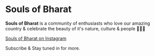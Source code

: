 # Souls of Bharat

__Souls of Bharat__ is a community of enthusiasts who love our amazing country & celebrate the beauty of it's nature, culture & people 🙏🇮🇳

[Souls of Bharat on Instagram](https://www.instagram.com/soulsofbharat/)

Subscribe & Stay tuned in for more. 
